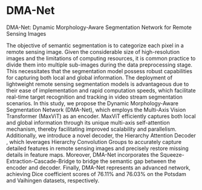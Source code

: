 # DMA-Net
DMA-Net: Dynamic Morphology-Aware Segmentation Network for Remote Sensing Images  

The objective of semantic segmentation is to categorize each pixel in a remote sensing image. Given the considerable size of high-resolution images and the limitations of computing resources, it is common practice to divide them into multiple sub-images during the data preprocessing stage. This necessitates that the segmentation model possess robust capabilities for capturing both local and global information. The deployment of lightweight remote sensing segmentation models is advantageous due to their ease of implementation and rapid computation speeds, which facilitate real-time target recognition and tracking in video stream segmentation scenarios. In this study, we propose the Dynamic Morphology-Aware Segmentation Network (DMA-Net), which employs the Multi-Axis Vision Transformer (MaxViT) as an encoder. MaxViT efficiently captures both local and global information through its unique multi-axis self-attention mechanism, thereby facilitating improved scalability and parallelism. Additionally, we introduce a novel decoder, the Hierarchy Attention Decoder , which leverages Hierarchy Convolution Groups to accurately capture detailed features in remote sensing images and precisely restore missing details in feature maps. Moreover, DMA-Net incorporates the Squeeze-Extraction-Cascade-Bridge to bridge the semantic gap between the encoder and decoder. Finally, DMA-Net represents an advanced network, achieving Dice coefficient scores of 76.11\% and 76.03\% on the Potsdam and Vaihingen datasets, respectively.
